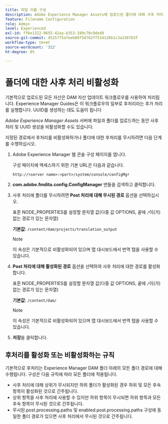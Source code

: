 ```yaml
---
title: 파일 이름 구성
description: Adobe Experience Manager Assets에 업로드된 폴더에 대해 사후 처리를 비활성화하는 방법에 대해 알아보기
feature: Filename Configuration
role: Admin
level: Experienced
exl-id: ff6e1322-9655-42aa-b353-199c70c9de49
source-git-commit: d525775afeeb89754762ff514126b1c3a3307b3f
workflow-type: tm+mt
source-wordcount: '322'
ht-degree: 0%

---
```


# 폴더에 대한 사후 처리 비활성화

기본적으로 업로드된 모든 자산은 DAM 자산 업데이트 워크플로우를 사용하여 처리됩니다. Experience Manager Guides은 이 워크플로우의 일부로 후처리라는 추가 처리를 실행합니다. UUID를 생성하는 데도 도움이 됩니다

*Adobe Experience Manager Assets* 서버에 파일과 폴더를 업로드하는 동안 사후 처리 및 UUID 생성을 비활성화할 수도 있습니다.


지정된 경로에서 후처리를 비활성화하거나 폴더에 대한 후처리를 무시하려면 다음 단계를 수행하십시오.


1. Adobe Experience Manager 웹 콘솔 구성 페이지를 엽니다.

   구성 페이지에 액세스하기 위한 기본 URL은 다음과 같습니다.

   ```http
   http://<server name>:<port>/system/console/configMgr
   ```

1. **com.adobe.fmdita.config.ConfigManager** 번들을 검색하고 클릭합니다.

1. 사후 처리에 폴더를 무시하려면 **Post 처리에 대해 무시된 경로** 옵션을 선택하십시오.

   표준 NODE_PROPERTIES를 설정할 문자열 값(다중 값 OPTIONS, 끝에 `/`이(가) 없는 경로가 있는 문자열)

   **기본값**: `/content/dam/projects/translation_output`

   >[!NOTE]
   >
   > 이 속성은 기본적으로 비활성화되어 있으며 맵 대시보드에서 번역 탭을 사용할 수 있습니다.

1. **Post 처리에 대해 활성화된 경로** 옵션을 선택하여 사후 처리에 대한 경로를 활성화합니다.

   표준 NODE_PROPERTIES를 설정할 문자열 값(다중 값 OPTIONS, 끝에 `/`이(가) 없는 경로가 있는 문자열)

   **기본값**: `/content/dam/`

   >[!NOTE]
   >
   > 이 속성은 기본적으로 비활성화되어 있으며 맵 대시보드에서 번역 탭을 사용할 수 있습니다.


1. **저장**&#x200B;을 클릭합니다.



## 후처리를 활성화 또는 비활성화하는 규칙

기본적으로 후처리는 Experience Manager DAM 폴더 아래의 모든 폴더 경로에 대해 수행됩니다. 구성은 다음 규칙에 따라 모든 폴더에 적용됩니다.

* 사후 처리에 대해 상위가 무시되지만 하위 폴더가 활성화된 경우 하위 및 모든 후속 항목이 활성화된 것으로 간주됩니다.
* 상위 항목을 사후 처리에 사용할 수 있지만 하위 항목이 무시되면 하위 항목과 모든 후속 항목이 무시된 것으로 간주됩니다.
* 무시된.post.processing.paths 및 enabled.post.processing.paths 구성에 동일한 폴더 경로가 있으면 사후 처리에서 무시된 것으로 간주됩니다.

